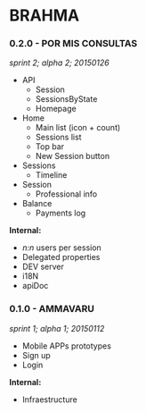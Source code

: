 # BRAHMA

### 0.2.0 - POR MIS CONSULTAS
_sprint 2; alpha 2; 20150126_

* API
	* Session
	* SessionsByState
	* Homepage
* Home
	* Main list (icon + count)
	* Sessions list
	* Top bar
	* New Session button
* Sessions
	* Timeline
* Session
	* Professional info
* Balance
	* Payments log

**Internal:**

* _n:n_ users per session
* Delegated properties
* DEV server
* i18N
* apiDoc

### 0.1.0 - AMMAVARU
_sprint 1; alpha 1; 20150112_

* Mobile APPs prototypes
* Sign up
* Login

**Internal:**

* Infraestructure